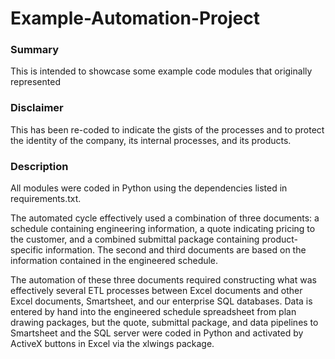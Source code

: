 # Example-Automation-Project

### Summary

This is intended to showcase some example code modules that originally represented 

### Disclaimer
This has been re-coded to indicate the gists of the processes and to protect the identity of the company, its internal
processes, and its products.

### Description
All modules were coded in Python using the dependencies listed in requirements.txt.

The automated cycle effectively used a combination of three documents: a schedule containing engineering information, a 
quote indicating pricing to the customer, and a combined submittal package containing product-specific information. The
second and third documents are based on the information contained in the engineered schedule.

The automation of these three documents required constructing what was effectively several ETL processes between Excel
documents and other Excel documents, Smartsheet, and our enterprise SQL databases. Data is entered by hand into the
engineered schedule spreadsheet from plan drawing packages, but the quote, submittal package, and data pipelines to 
Smartsheet and the SQL server were coded in Python and activated by ActiveX buttons in Excel via the xlwings package.
